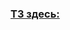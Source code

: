 ### [ТЗ здесь:](https://cloud.mail.ru/public/wfJb/tBRx1oBJd/%5BInfoVolna.com%5D%2002.%203%20Spring%20Boot%20%D0%B8%20%D1%80%D0%B0%D0%B1%D0%BE%D1%82%D0%B0%20%D1%81%20%D0%B1%D0%B0%D0%B7%D0%B0%D0%BC%D0%B8%20%D0%B4%D0%B0%D0%BD%D0%BD%D1%8B%D1%85/%5BInfoVolna.com%5D%20%D0%A1%D0%BF%D1%80%D0%B8%D0%BD%D1%82%209/%5BInfoVolna.com%5D%204%20%D0%9F%D1%80%D0%BE%D0%B5%D0%BA%D1%82/%5BInfoVolna.com%5D%20%D0%A2%D0%B5%D1%85%D0%BD%D0%B8%D1%87%D0%B5%D1%81%D0%BA%D0%BE%D0%B5%20%D0%B7%D0%B0%D0%B4%D0%B0%D0%BD%D0%B8%D0%B5.jpg)
